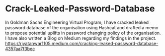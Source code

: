 # Crack-Leaked-Password-Database
In Goldman Sachs Engineering Virtual Program, I have cracked leaked password database of the organisation using Hashcat and drafted a memo to propose potential uplifts in password changing policy of the organisation.
I have also written a Blog on Medium regarding my findings in the project.
https://riyatanwar1105.medium.com/cracking-leaked-password-database-4357aa7f3bec
